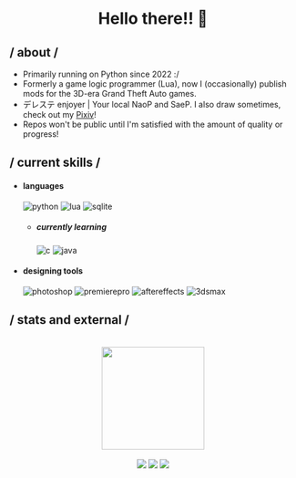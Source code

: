 <h1 align="center">Hello there!! 👋</h1>
<div>
<h2> / about /</h2>
  
- Primarily running on Python since 2022 :/
- Formerly a game logic programmer (Lua), now I (occasionally) publish mods for the 3D-era Grand Theft Auto games.
- デレステ enjoyer | Your local NaoP and SaeP. I also draw sometimes, check out my <a href="https://www.pixiv.net/en/users/69430164">Pixiv</a>!
- Repos won't be public until I'm satisfied with the amount of quality or progress!
  
<h2> / current skills / </h2>
  
- <h4> languages </h4>
  <img src = "https://img.shields.io/badge/Python-323330?style=for-the-badge&logo=python&logoColor=F7DF1E" alt = "python" />
  <img src = "https://img.shields.io/badge/Lua-323330?style=for-the-badge&logo=lua&logoColor=668FFF" alt = "lua" />
  <img src = "https://img.shields.io/badge/SQL-323330?style=for-the-badge&logo=sqlite&logoColor=FF6619" alt = "sqlite" />
  
  - <h5> currently learning </h5>
    <img src = "https://img.shields.io/badge/C-323330?style=for-the-badge&logo=c&logoColor=0390FC" alt = "c" />
     <img src = "https://img.shields.io/badge/java-323330?style=for-the-badge&logo=codeigniter&logoColor=BD0202" alt = "java" />
  
- <h4> designing tools </h4>
  <img src = "https://img.shields.io/badge/adobe%20photoshop-323330.svg?style=for-the-badge&logo=adobe%20photoshop&logoColor=0299E3" alt = "photoshop" />
  <img src = "https://img.shields.io/badge/adobe%20premiere%20pro-323330.svg?style=for-the-badge&logo=adobepremierepro&logoColor=06048C" alt = "premierepro" />
  <img src = "https://img.shields.io/badge/adobe%20after%20effects-323330.svg?style=for-the-badge&logo=adobeaftereffects&logoColor="2F0080" alt = "aftereffects" />
  <img src = "https://img.shields.io/badge/autodesk%203ds%20max-323330.svg?style=for-the-badge&logo=autodesk&logoColor=FF6619" alt = "3dsmax" />
  
</div>
<h2> / stats and external / </h2>
<div align="center">
  <br>
  <a href="https://github.com/NonoNegative">
  <img height="180em" src="https://github-readme-stats.vercel.app/api?username=NonoNegative&show_icons=true&theme=dark&include_all_commits=true&count_private=true"/>
</div>
<br>
<div align ="center"> 
  <a href="https://x.com/nono_negative" target="_blank"><img src="https://img.shields.io/badge/-Twitter-%23333?style=for-the-badge&logo=x&logoColor=white" target="_blank"></a>
 <a href="https://discordapp.com/users/538330535823540224" target="_blank"><img src="https://img.shields.io/badge/-Discord-%23333?style=for-the-badge&logo=discord&logoColor=white" target="_blank"></a> 
  <a href="https://www.gtainside.com/user/fishseek"><img src="https://img.shields.io/badge/-ModPage-%23333?style=for-the-badge&logo=rockstargames&logoColor=white" target="_blank"></a> 
</div>
